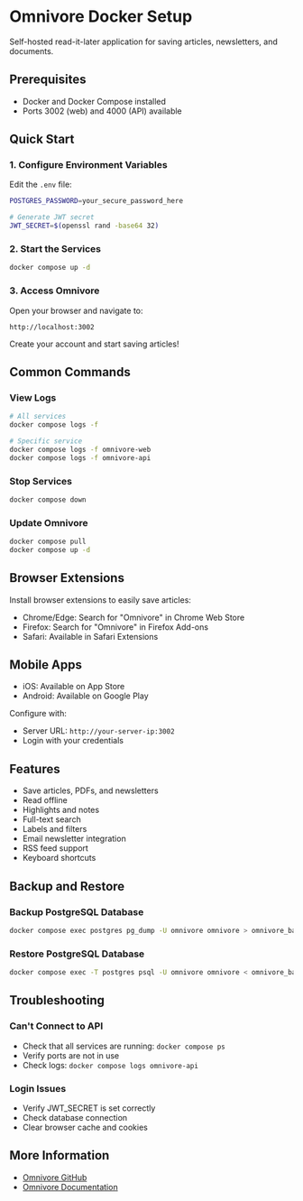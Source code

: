 # Omnivore Docker Setup

Self-hosted read-it-later application for saving articles, newsletters, and documents.

## Prerequisites

- Docker and Docker Compose installed
- Ports 3002 (web) and 4000 (API) available

## Quick Start

### 1. Configure Environment Variables

Edit the `.env` file:

```bash
POSTGRES_PASSWORD=your_secure_password_here

# Generate JWT secret
JWT_SECRET=$(openssl rand -base64 32)
```

### 2. Start the Services

```bash
docker compose up -d
```

### 3. Access Omnivore

Open your browser and navigate to:
```
http://localhost:3002
```

Create your account and start saving articles!

## Common Commands

### View Logs
```bash
# All services
docker compose logs -f

# Specific service
docker compose logs -f omnivore-web
docker compose logs -f omnivore-api
```

### Stop Services
```bash
docker compose down
```

### Update Omnivore
```bash
docker compose pull
docker compose up -d
```

## Browser Extensions

Install browser extensions to easily save articles:
- Chrome/Edge: Search for "Omnivore" in Chrome Web Store
- Firefox: Search for "Omnivore" in Firefox Add-ons
- Safari: Available in Safari Extensions

## Mobile Apps

- iOS: Available on App Store
- Android: Available on Google Play

Configure with:
- Server URL: `http://your-server-ip:3002`
- Login with your credentials

## Features

- Save articles, PDFs, and newsletters
- Read offline
- Highlights and notes
- Full-text search
- Labels and filters
- Email newsletter integration
- RSS feed support
- Keyboard shortcuts

## Backup and Restore

### Backup PostgreSQL Database
```bash
docker compose exec postgres pg_dump -U omnivore omnivore > omnivore_backup.sql
```

### Restore PostgreSQL Database
```bash
docker compose exec -T postgres psql -U omnivore omnivore < omnivore_backup.sql
```

## Troubleshooting

### Can't Connect to API
- Check that all services are running: `docker compose ps`
- Verify ports are not in use
- Check logs: `docker compose logs omnivore-api`

### Login Issues
- Verify JWT_SECRET is set correctly
- Check database connection
- Clear browser cache and cookies

## More Information

- [Omnivore GitHub](https://github.com/omnivore-app/omnivore)
- [Omnivore Documentation](https://docs.omnivore.app/)

